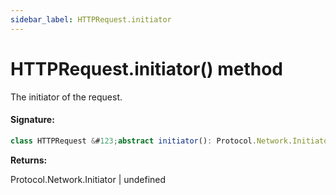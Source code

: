 ```yaml
---
sidebar_label: HTTPRequest.initiator
---
```


# HTTPRequest.initiator() method

The initiator of the request.

#### Signature:

```typescript
class HTTPRequest &#123;abstract initiator(): Protocol.Network.Initiator | undefined;&#125;
```

**Returns:**

Protocol.Network.Initiator \| undefined
